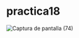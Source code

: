 # practica18
![Captura de pantalla (74)](https://github.com/brandon48d/practica18/assets/147564408/0de33108-a0ac-4ff7-bac2-f52e6feb2fd0)



